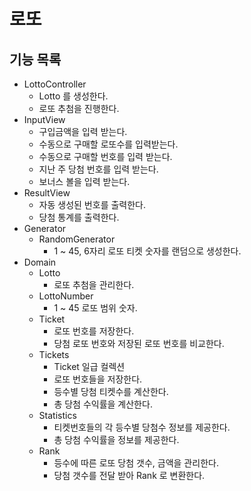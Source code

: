 # 로또

## 기능 목록
- LottoController
  - Lotto 를 생성한다.
  - 로또 추첨을 진행한다.
- InputView
  - 구입금액을 입력 받는다.
  - 수동으로 구매할 로또수를 입력받는다.
  - 수동으로 구매할 번호를 입력 받는다.
  - 지난 주 당첨 번호를 입력 받는다.
  - 보너스 볼을 입력 받는다.
- ResultView
  - 자동 생성된 번호를 출력한다.
  - 당첨 통계를 출력한다.
- Generator
  - RandomGenerator
    - 1 ~ 45, 6자리 로또 티켓 숫자를 랜덤으로 생성한다.
- Domain
  - Lotto
    - 로또 추첨을 관리한다.
  - LottoNumber
    - 1 ~ 45 로또 범위 숫자.
  - Ticket
    - 로또 번호를 저장한다.
    - 당첨 로또 번호와 저장된 로또 번호를 비교한다.
  - Tickets
    - Ticket 일급 컬렉션
    - 로또 번호들을 저장한다.
    - 등수별 당첨 티켓수를 계산한다.
    - 총 당첨 수익률을 계산한다.
  - Statistics
    - 티켓번호들의 각 등수별 당첨수 정보를 제공한다.
    - 총 당첨 수익률을 정보를 제공한다.
  - Rank
    - 등수에 따른 로또 당첨 갯수, 금액을 관리한다.
    - 당첨 갯수를 전달 받아 Rank 로 변환한다.